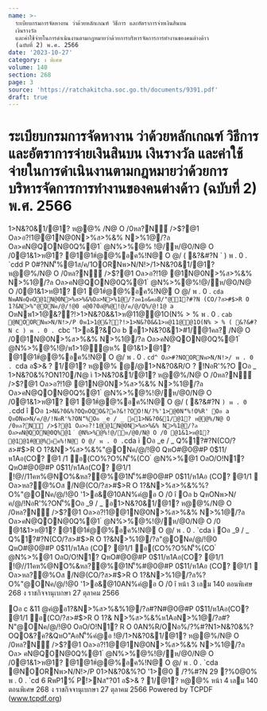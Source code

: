 ```yaml
---
name: >-
  ระเบียบกรมการจัดหางาน ว่าด้วยหลักเกณฑ์ วิธีการ และอัตราการจ่ายเงินสินบน
  เงินรางวัล
  และค่าใช้จ่ายในการดำเนินงานตามกฎหมายว่าด้วยการบริหารจัดการการทำงานของคนต่างด้าว
  (ฉบับที่ 2) พ.ศ. 2566
date: '2023-10-27'
category: ง พิเศษ
volume: 140
section: 268
page: 3
source: 'https://ratchakitcha.soc.go.th/documents/9391.pdf'
draft: true
---
```


# ระเบียบกรมการจัดหางาน ว่าด้วยหลักเกณฑ์ วิธีการ และอัตราการจ่ายเงินสินบน เงินรางวัล และค่าใช้จ่ายในการดำเนินงานตามกฎหมายว่าด้วยการบริหารจัดการการทำงานของคนต่างด้าว (ฉบับที่ 2) พ.ศ. 2566

1>N&?0&1/@1? ห@@% /N@ O /0หล?N์ />$?@1 Oล>อ?!1@@1N@0N>%ส>%&% N>%1@/?ล Oล>คN@QON@0Q%@1 ํ @N%>%@% !@/ห/@0/N@ O /0@1&1>ห@1? @1@1#ํ@@%อค%!N@ O @/ ( &?&#?N ` ) พ . 0 . `cdd P 0#?NN'็%@1ส/ค/1OORNพ>N/N!>/1>N&?0&1/@1? ห@@%/N@ O /0หล?N์ />$?@1 Oล>อ?!1@ @1N@0N>%ส>%&% N>%1@/?ล Oล>คN@QON@0Q%@1 ํ @N%>%@%!@/ห/@0/N@ O /0@1&1>ห@1? @1 @1#ํ@@%อค%!N@ O @/ พ . 0 . `cda NพANอQหO@1N@0N>%ส>%&%Oล>N>%1@/?ลค1อ&คลB/"@1?#?N (CO/?ส>#$>R O 1?&N>%"@ONค/@/!@0 อ@0?0อํ@%@!@/ค/@/Q%/@!1@ a` OหNพ1>1@&??!>1>N&?0&&1>ห@11@@1O(N% > % พ . 0 . `cab @NOORNพ>N/N!>/P 0พ1>1@&??!>1>N&?0&&1>ห@11@@1O(N% > % ( &?&#?N c ) พ . 0 . `cbc '1>อ&?&Oอ b อ1>N&?0&1>#1/@1คล? /N@ O /0@1N@0N>%ส>%&% N>%1@/?ล Oล>คN@QON@0Q%@1 ํ @N%>%@%!@/พ1>1@ํ@ห% @1&1>@1? @1@1#ํ@@%อค%!N@ O @/ พ . 0 . `cd^ Oล>#?NOORNพ>N/N!>/ พ . 0 . `cda อ$>& ? 1/@1? ห@@% @/@1>N&?0&R/O ? !NอR'%?O Oอ _ 1>N&?0&%?ON1?0/N@ ì 1>N&?0&1/@1? ห@@%/N@ O /0หล?N์ />$?@1 Oล>อ?!1@ @1N@0N>%ส>%&% N>%1@/?ล Oล>คN@QON@0Q%@1 ํ @N%>%@%!@/ห/@0/N@ O /0@1&1>ห@1? @1 @1#ํ@@%อค%!N@ O @/ ( &?&#?N ` ) พ . 0 . `cdd î Oอ ` 1>N&?0&%?OQหOQO&?ค?&!?OO!N/?%'1>@0N'็%!O%R' Oอ a QหONพ>N/ค/@/!NอR'%?ON'็%Oอ _e / _ อ1>N&?0&1/@1? ห@@%/N@ O /0หล?N์ />$?@1 Oล>อ?!1@@1N@0N>%ส>%&% N>%1@/?ล Oล>คN@QON@0Q%@1 ํ @N%>%@%!@/ห/@0/N@ O /0 @1&1>ห@1? @1@1#ํ@@%อค%!N@ O @/ พ . 0 . `cda ì Oอ _e / _ Q%1?#?N(CO/?ส>#$>R O 1?&N>%ส>%&%"@ONค/@/!@0 QหO#@0@#P 0$11/ห1Aอ(CO? @1 /1 อ(CO%?O%N'็%(CO ํ @N%>%@1 OลO/O!N1? QหO#@0@#P 0$11/ห1Aอ(CO? @1/1 !@//11คห%@NO%&หล?@%@1N'็%#@0@#P 0$11/ห1Aอ (CO? @1/1  Oล>หล?@%Oส /N@(CO/?ส>#$>R O 1?&N>%ส>%&%%?O%"@ONค/@/!@0 '1>อ&@10AN%คํ@อ O /0 î Oอ b QหONพ>N/ค/@/!NอR'%?ON'็%Oอ _9 / _ อ1>N&?0&1/@1? ห@@%/N@ O /0หล?N์ />$?@1 Oล>อ?!1@@1N@0N>%ส>%&% N>%1@/?ล Oล>คN@QON@0Q%@1 ํ @N%>%@%!@/ห/@0/N@ O /0 @1&1>ห@1? @1@1#ํ@@%อค%!N@ O @/ พ . 0 . `cda ì Oอ _9 / _ Q%1?#?N(CO/?ส>#$>R O 1?&N>%1@/?ล"@ONค/@/!@0 QหO#@0@#P 0$11/ห1Aอ (CO? @1/1 อ(CO%?O%N'็%(CO ํ @N%>%@1 OลO/O!N1? QหO#@0@#P 0$11/ห1Aอ(CO? @1/1 !@//11คห%@NO%&หล?@%@1N'็%#@0@#P 0$11/ห1Aอ (CO? @1/1  Oล>หล?@%Oส /N@(CO/?ส>#$>R O 1?&N>%1@/?ล%?O%"@ONค/@/!@0 '1>อ&@10AN%คํ@อ O /0 î หน้า 3 เลม 140 ตอนพิเศษ 268 ง ราชกิจจานุเบกษา 27 ตุลาคม 2566

Oอ c &11 @คํ@อ1?&N>%ส>%&%1@/?ล#?N#@0@#P 0$11/ห1Aอ(CO? @1/1 อ(CO/?ส>#$>R O 1?& N>%ส>%&%ห1AอN>%1@/?ล#?N"@ONค/@/!@0 OลO/O!N1? R O 0AN%R/ONอ%/?%#?N1>N&?0&%?OQO&?ค?&QหO"AอN'็%คํ@อ !@/1>N&?0&1/@1? ห@@%/N@ O /0หล?N์ />$?@1 Oล>อ?!1@@1N@0N>%ส>%&% N>%1@/?ล Oล> คN@QON@0Q%@1 ํ @N%>%@%!@/ห/@0/N@ O /0@1&1>ห@1? @1@1#ํ@@%อค%!N@ O @/ พ . 0 . `cda @NOORNพ>N/N!>/P 01>N&?0&%?O '1>@0  /?%#?N 29 ?%0@0% พ . 0 . `cd 6 RพP1%์ P!>Nส"?01 อ$>& ? 1/@1? ห@@% หน้า 4 เลม 140 ตอนพิเศษ 268 ง ราชกิจจานุเบกษา 27 ตุลาคม 2566 Powered by TCPDF (www.tcpdf.org)
